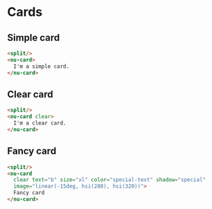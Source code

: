 # Cards

## Simple card

```html
<split/>
<nu-card>
  I'm a simple card.
</nu-card>
```

## Clear card

```html
<split/>
<nu-card clear>
  I'm a clear card.
</nu-card>
```

## Fancy card

```html
<split/>
<nu-card
  clear text="b" size="xl" color="special-text" shadow="special"
  image="linear(-15deg, hsi(280), hsi(320))">
  Fancy card
</nu-card>
```
